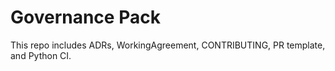 # Governance Pack
This repo includes ADRs, WorkingAgreement, CONTRIBUTING, PR template, and Python CI.